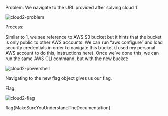 Problem: We navigate to the URL provided after solving cloud 1.

![cloud2-problem](https://github.com/ryokubaka/CTF-Write-Ups/blob/master/NeverLAN-CTF-2019/Cloud/Images/cloud2-problem.jpg?raw=true)

Process:

Similar to 1, we see reference to AWS S3 bucket but it hints that the bucket is only public to other AWS accounts.  We can run “aws configure” and load security credentials in order to navigate this bucket (I used my personal AWS account to do this, instructions here).  Once we’ve done this, we can run the same AWS CLI command, but with the new bucket: 

![cloud2-powershell](https://github.com/ryokubaka/CTF-Write-Ups/blob/master/NeverLAN-CTF-2019/Cloud/Images/cloud2-ps.jpg?raw=true)

Navigating to the new flag object gives us our flag.

Flag:

![cloud2-flag](https://github.com/ryokubaka/CTF-Write-Ups/blob/master/NeverLAN-CTF-2019/Cloud/Images/cloud2-flag.jpg?raw=true)

flag{MakeSureYouUnderstandTheDocumentation}
